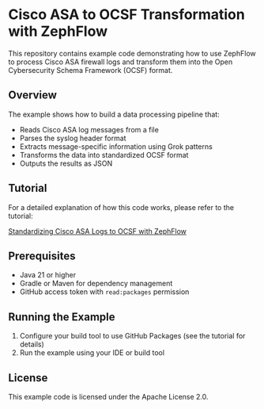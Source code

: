 # Cisco ASA to OCSF Transformation with ZephFlow

This repository contains example code demonstrating how to use ZephFlow to process Cisco ASA firewall logs and transform
them into the Open Cybersecurity Schema Framework (OCSF) format.

## Overview

The example shows how to build a data processing pipeline that:

- Reads Cisco ASA log messages from a file
- Parses the syslog header format
- Extracts message-specific information using Grok patterns
- Transforms the data into standardized OCSF format
- Outputs the results as JSON

## Tutorial

For a detailed explanation of how this code works, please refer to the tutorial:

[Standardizing Cisco ASA Logs to OCSF with ZephFlow](https://docs.fleak.ai/zephflow/tutorials/standardize_ciscoasa_to_ocsf)

## Prerequisites

- Java 21 or higher
- Gradle or Maven for dependency management
- GitHub access token with `read:packages` permission

## Running the Example

1. Configure your build tool to use GitHub Packages (see the tutorial for details)
2. Run the example using your IDE or build tool

## License

This example code is licensed under the Apache License 2.0.